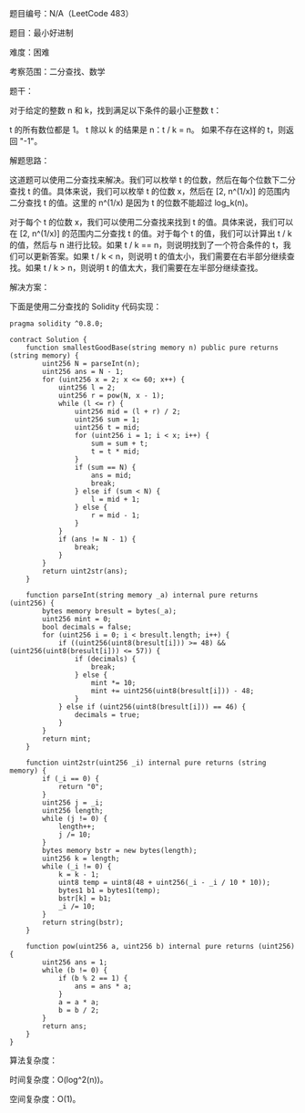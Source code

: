 题目编号：N/A（LeetCode 483）

题目：最小好进制

难度：困难

考察范围：二分查找、数学

题干：

对于给定的整数 n 和 k，找到满足以下条件的最小正整数 t：

t 的所有数位都是 1。
t 除以 k 的结果是 n：t / k = n。
如果不存在这样的 t，则返回 "-1"。

解题思路：

这道题可以使用二分查找来解决。我们可以枚举 t 的位数，然后在每个位数下二分查找 t 的值。具体来说，我们可以枚举 t 的位数 x，然后在 [2, n^(1/x)] 的范围内二分查找 t 的值。这里的 n^(1/x) 是因为 t 的位数不能超过 log_k(n)。

对于每个 t 的位数 x，我们可以使用二分查找来找到 t 的值。具体来说，我们可以在 [2, n^(1/x)] 的范围内二分查找 t 的值。对于每个 t 的值，我们可以计算出 t / k 的值，然后与 n 进行比较。如果 t / k == n，则说明找到了一个符合条件的 t，我们可以更新答案。如果 t / k < n，则说明 t 的值太小，我们需要在右半部分继续查找。如果 t / k > n，则说明 t 的值太大，我们需要在左半部分继续查找。

解决方案：

下面是使用二分查找的 Solidity 代码实现：

```solidity
pragma solidity ^0.8.0;

contract Solution {
    function smallestGoodBase(string memory n) public pure returns (string memory) {
        uint256 N = parseInt(n);
        uint256 ans = N - 1;
        for (uint256 x = 2; x <= 60; x++) {
            uint256 l = 2;
            uint256 r = pow(N, x - 1);
            while (l <= r) {
                uint256 mid = (l + r) / 2;
                uint256 sum = 1;
                uint256 t = mid;
                for (uint256 i = 1; i < x; i++) {
                    sum = sum + t;
                    t = t * mid;
                }
                if (sum == N) {
                    ans = mid;
                    break;
                } else if (sum < N) {
                    l = mid + 1;
                } else {
                    r = mid - 1;
                }
            }
            if (ans != N - 1) {
                break;
            }
        }
        return uint2str(ans);
    }

    function parseInt(string memory _a) internal pure returns (uint256) {
        bytes memory bresult = bytes(_a);
        uint256 mint = 0;
        bool decimals = false;
        for (uint256 i = 0; i < bresult.length; i++) {
            if ((uint256(uint8(bresult[i])) >= 48) && (uint256(uint8(bresult[i])) <= 57)) {
                if (decimals) {
                    break;
                } else {
                    mint *= 10;
                    mint += uint256(uint8(bresult[i])) - 48;
                }
            } else if (uint256(uint8(bresult[i])) == 46) {
                decimals = true;
            }
        }
        return mint;
    }

    function uint2str(uint256 _i) internal pure returns (string memory) {
        if (_i == 0) {
            return "0";
        }
        uint256 j = _i;
        uint256 length;
        while (j != 0) {
            length++;
            j /= 10;
        }
        bytes memory bstr = new bytes(length);
        uint256 k = length;
        while (_i != 0) {
            k = k - 1;
            uint8 temp = uint8(48 + uint256(_i - _i / 10 * 10));
            bytes1 b1 = bytes1(temp);
            bstr[k] = b1;
            _i /= 10;
        }
        return string(bstr);
    }

    function pow(uint256 a, uint256 b) internal pure returns (uint256) {
        uint256 ans = 1;
        while (b != 0) {
            if (b % 2 == 1) {
                ans = ans * a;
            }
            a = a * a;
            b = b / 2;
        }
        return ans;
    }
}
```

算法复杂度：

时间复杂度：O(log^2(n))。

空间复杂度：O(1)。